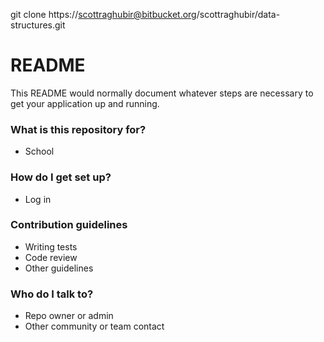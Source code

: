 git clone https://scottraghubir@bitbucket.org/scottraghubir/data-structures.git
# README #

This README would normally document whatever steps are necessary to get your application up and running.

### What is this repository for? ###

* School

### How do I get set up? ###

* Log in

### Contribution guidelines ###

* Writing tests
* Code review
* Other guidelines

### Who do I talk to? ###

* Repo owner or admin
* Other community or team contact